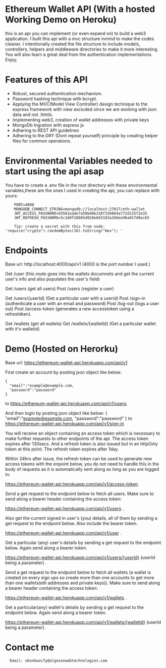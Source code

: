# Ethereum Wallet API (With a hosted Working Demo on Heroku)
 this is an api you can implement (or even expand on) to build a web3 application. I built this api with a mvc structure inmind to make the codes cleaner. I intentionally created the file structure to include models, controllers, helpers and middleware directories to make it more interesting.
  You will also learn a great deal from the authentication implementations.
 Enjoy. 

# Features of this API

 * Robust, secured authentication mechanism. 
 * Password hashing technique with bcrypt.
 * Applying the MVC(Model View Controller) design technique to the express framework with view excluded since we are working with json data and not .htmls. 
 * Implementing web3, creation of wallet addresses with private keys 
 * MongoDb Ingration with express js
 * Adhering to REST API guidelines
 * Adhering to the DRY (Dont repeat yourself) principle by creating helper files for common operations.
# Environmental Variables needed to start using the api asap
  You have to create a .env file in the root directory wih these environmental variables,these are the ones I used in creating the api, you can replace with yours:

        PORT=4000
        MONGODB_CONNECT_STRING=mongodb://localhost:27017/eth-wallet
        JWT_ACCESS_PASSWORD=93581eade7a50b46b318f336064a772d125f2e35
        JWT_REFRESH_PASSWORD=5c160f28085d028e8d3183a266ee96a017d0ec65

        Tip: create a secret with this from node: 'require("crypto").randomBytes(16).toString("Hex"); '

# Endpoints

  

   Base url: http://localhost:4000/api/v1 (4000 is the port number I used.)

   Get /user (this route goes into the wallets documnets and get the current user's info and also populates the      user's field)

   Get /users (get all users)
   Post /users (register a user)

   Get /users/{userId} (Get a particular user with a userid)
   Post /sign-in (authenticate a user with an email and password)
   Post /log-out (logs a user out)
   Post /access-token (generates a new accesstoken using a refreshtken).
   
   Get /wallets (get all wallets)
   Get /wallets/{walletId} (Get a particular wallet with it's walletid)

   # Demo (Hosted on Herorku)
   Base url: https://ethereum-wallet-api.herokuapp.com/api/v1

   First create an account by posting json object  like below:
    
    {
      "email":"example@example.com,
      "password":"password"
    }

   to https://ethereum-wallet-api.herokuapp.com/api/v1/users.

   And then login by posting json object like below:
   {
      "email":"example@example.com,
      "password":"password"
    }
   to https://ethereum-wallet-api.herokuapp.com/api/v1/sign-in

   You will receive an object containing an access token which is necessary to make further requests to other endpoints of the api. The access token expires after 130secs. And a refresh token is also issued but in an httpOnly token at this point. The refresh token expires after 1day.
   
   Within 24hrs after issue, the refresh token can be used to generate new access tokens with the enpoint below, you do not need to handle this in the body of requests as it is automatically sent along as long as you are logged in:

   https://ethereum-wallet-api.herokuapp.com/api/v1/access-token.

   Send a get request to the endpoint below to fetch all users. Make sure to send along a bearer header containing the access token:

   https://ethereum-wallet-api.herokuapp.com/api/v1/users .

   Also get the current signed in user's (you) details, all of them by sending a get request to the endpoint below. Also include the bearer token.

   https://ethereum-wallet-api.herokuapp.com/api/v1/user .

   Get a particular (any) user's details by sending a get request to the endpoint below. Again send along a bearer token.
   
   https://ethereum-wallet-api.herokuapp.com/api/v1/users/{userId}   (userId being a parameter) .
  
   Send a get request to the endpoint below to fetch all wallets (a wallet is created on every sign ups so create more than one accounts to get more than one wallets(eth addresses and private keys)). Make sure to send along a bearer header containing the access token:

   https://ethereum-wallet-api.herokuapp.com/api/v1/wallets .

   Get a particular(any) wallet's details by sending a get request to the endpoint below. Again send along a bearer token.
   
   https://ethereum-wallet-api.herokuapp.com/api/v1/wallets/{walletId}   (userId being a parameter).



   # Contact me

      Email: okonkwoify@algosonwebtechnologies.com

        